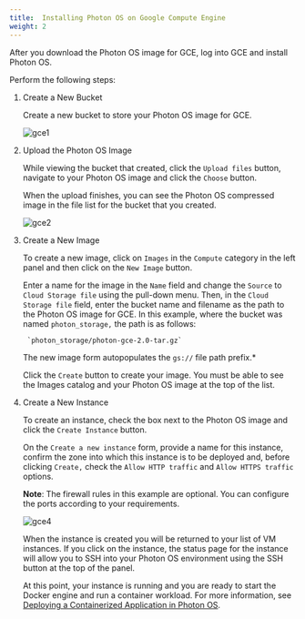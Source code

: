 ```yaml
---
title:  Installing Photon OS on Google Compute Engine
weight: 2
---
```


After you download the Photon OS image for GCE, log into GCE and install Photon OS. 

Perform the following steps:

1. Create a New Bucket

    Create a new bucket to store your Photon OS image for GCE.
    
    ![gce1](../../installation-guide/images/gce1.jpg)

1. Upload the Photon OS Image

    While viewing the bucket that created, click the `Upload files` button, navigate to your Photon OS image and click the `Choose` button. 
    
    When the upload finishes, you can see the Photon OS compressed image in the file list for the bucket that you created.
    
    ![gce2](../../installation-guide/images/gce2.jpg)

1. Create a New Image

    To create a new image, click on `Images` in the `Compute` category in the left panel and then click on the `New Image` button. 
    
    Enter a name for the image in the `Name` field and change the `Source` to `Cloud Storage file` using the pull-down menu. Then, in the `Cloud Storage file` field, enter the bucket name and filename as the path to the Photon OS image for GCE. In this example, where the bucket was named `photon_storage,` the path is as follows:
     
    	`photon_storage/photon-gce-2.0-tar.gz`
    
    The new image form autopopulates the `gs://` file path prefix.*
    
    Click the `Create` button to create your image. You must be able to see the Images catalog and your Photon OS image at the top of the list. 

1. Create a New Instance

    To create an instance, check the box next to the Photon OS image and click the `Create Instance` button. 
    
    On the `Create a new instance` form, provide a name for this instance, confirm the zone into which this instance is to be deployed and, before clicking `Create,` check the `Allow HTTP traffic` and `Allow HTTPS traffic` options. 
    
    **Note**: The firewall rules in this example are optional. You can configure the ports according to your requirements. 
    
    ![gce4](../../installation-guide/images/gce4.jpg)
    
    When the instance is created you will be returned to your list of VM instances. If you click on the instance, the status page for the instance will allow you to SSH into your Photon OS environment using the SSH button at the top of the panel. 
    
    At this point, your instance is running and you are ready to start the Docker engine and run a container workload. For more information, see [Deploying a Containerized Application in Photon OS](../../installation-guide/deploying-a-containerized-application-in-photon-os.md).
